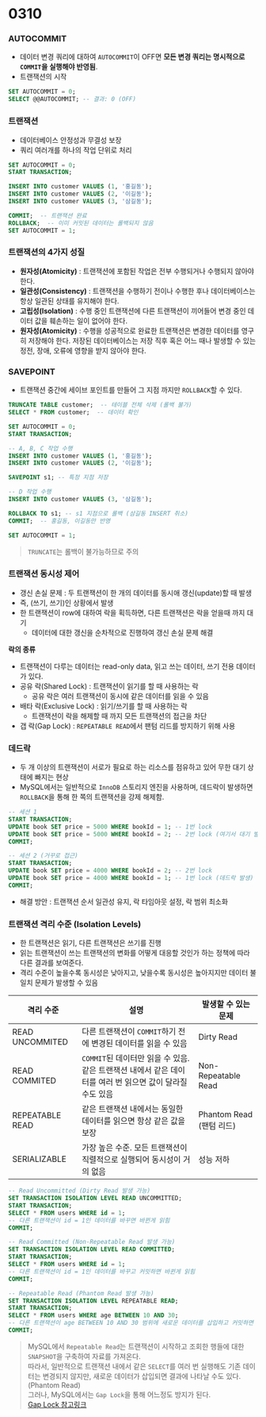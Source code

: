 # 0310

### AUTOCOMMIT
* 데이터 변경 쿼리에 대하여 `AUTOCOMMIT`이 OFF면 **모든 변경 쿼리는 명시적으로 `COMMIT`을 실행해야 반영됨**.
* 트랜잭션의 시작
```sql
SET AUTOCOMMIT = 0;
SELECT @@AUTOCOMMIT; -- 결과: 0 (OFF)
```

### 트랜잭션
* 데이터베이스 안정성과 무결성 보장
* 쿼리 여러개를 하나의 작업 단위로 처리
```sql
SET AUTOCOMMIT = 0;
START TRANSACTION;

INSERT INTO customer VALUES (1, '홍길동');
INSERT INTO customer VALUES (2, '이길동');
INSERT INTO customer VALUES (3, '삼길동');

COMMIT;  -- 트랜잭션 완료
ROLLBACK;  -- 이미 커밋된 데이터는 롤백되지 않음
SET AUTOCOMMIT = 1;
```

### 트랜잭션의 4가지 성질
* **원자성(Atomicity)** : 트랜잭션에 포함된 작업은 전부 수행되거나 수행되지 않아야 한다.
* **일관성(Consistency)** : 트랜잭션을 수행하기 전이나 수행한 후나 데이터베이스는 항상 일관된 상태를 유지해야 한다.
* **고립성(Isolation)** : 수행 중인 트랜잭션에 다른 트랜잭션이 끼어들어 변경 중인 데이터 값을 훼손하는 일이 없어야 한다. 
* **원자성(Atomicity)** : 수행을 성공적으로 완료한 트랜잭션은 변경한 데이터를 영구히 저장해야 한다. 저장된 데이터베이스는 저장 직후 혹은 어느 때나 발생할 수 있는 정전, 장애, 오류에 영향을 받지 않아야 한다.

### SAVEPOINT
* 트랜잭션 중간에 세이브 포인트를 만들어 그 지점 까지만 `ROLLBACK`할 수 있다.
```sql
TRUNCATE TABLE customer;  -- 테이블 전체 삭제 (롤백 불가)
SELECT * FROM customer;  -- 데이터 확인

SET AUTOCOMMIT = 0;
START TRANSACTION;

-- A, B, C 작업 수행
INSERT INTO customer VALUES (1, '홍길동');
INSERT INTO customer VALUES (2, '이길동');

SAVEPOINT s1; -- 특정 지점 저장

-- D 작업 수행
INSERT INTO customer VALUES (3, '삼길동');

ROLLBACK TO s1; -- s1 지점으로 롤백 (삼길동 INSERT 취소)
COMMIT;  -- 홍길동, 이길동만 반영

SET AUTOCOMMIT = 1;
```
> `TRUNCATE`는 롤백이 불가능하므로 주의

### 트랜잭션 동시성 제어
* 갱신 손실 문제 : 두 트랜잭션이 한 개의 데이터를 동시애 갱신(update)할 때 발생
* 즉, (쓰기, 쓰기)인 상황에서 발생
* 한 트랜잭션이 row에 대하여 락을 획득하면, 다른 트랜잭션은 락을 얻을때 까지 대기
    * 데이터에 대한 갱신을 순차적으로 진행하여 갱신 손실 문제 해결

**락의 종류**
* 트랜잭션이 다루는 데이터는 read-only data, 읽고 쓰는 데이터, 쓰기 전용 데이터가 있다.
* 공유 락(Shared Lock) : 트랜잭션이 읽기를 할 때 사용하는 락
    * 공유 락은 여러 트랜잭션이 동시에 같은 데이터를 읽을 수 있음
* 배타 락(Exclusive Lock) : 읽기/쓰기를 할 때 사용하는 락
    * 트랜잭션이 락을 해제할 때 까지 모든 트랜잭션의 접근을 차단
* 갭 락(Gap Lock) : `REPEATABLE READ`에서 팬텀 리드를 방지하기 위해 사용
    
### 데드락
* 두 개 이상의 트랜잭션이 서로가 필요로 하는 리소스를 점유하고 있어 무한 대기 상태에 빠지는 현상
* MySQL에서는 일반적으로 `InnoDB` 스토리지 엔진을 사용하며, 데드락이 발생하면 `ROLLBACK`을 통해 한 쪽의 트랜잭션을 강제 해제함.

```sql
-- 세션 1
START TRANSACTION;
UPDATE book SET price = 5000 WHERE bookId = 1; -- 1번 lock
UPDATE book SET price = 5000 WHERE bookId = 2; -- 2번 lock (여기서 대기 발생)
COMMIT;

-- 세션 2 (거꾸로 접근)
START TRANSACTION;
UPDATE book SET price = 4000 WHERE bookId = 2; -- 2번 lock
UPDATE book SET price = 4000 WHERE bookId = 1; -- 1번 lock (데드락 발생)
COMMIT;
```
* 해결 방안 : 트랜잭션 순서 일관성 유지, 락 타임아웃 설정, 락 범위 최소화

### 트랜잭션 격리 수준 (Isolation Levels)
* 한 트랜잭션은 읽기, 다른 트랜잭션은 쓰기를 진행
* 읽는 트랜잭션이 쓰는 트랜잭션의 변화를 어떻게 대응할 것인가 하는 정책에 따라 다른 결과를 보여준다.
* 격리 수준이 높을수록 동시성은 낮아지고, 낮을수록 동시성은 높아지지만 데이터 불일치 문제가 발생할 수 있음

| 격리 수준  | 설명 | 발생할 수 있는 문제
| --- | --- | --- |
| READ UNCOMMITED | 다른 트랜잭션이 `COMMIT`하기 전에 변경된 데이터를 읽을 수 있음 | Dirty Read
| READ COMMITED | `COMMIT`된 데이터만 읽을 수 있음. 같은 트랜잭션 내에서 같은 데이터를 여러 번 읽으면 값이 달라질 수도 있음 | Non-Repeatable Read
| REPEATABLE READ | 같은 트랜잭션 내에서는 동일한 데이터를 읽으면 항상 같은 값을 보장 | Phantom Read (팬텀 리드)
| SERIALIZABLE | 가장 높은 수준. 모든 트랜잭션이 직렬적으로 실행되어 동시성이 거의 없음 | 성능 저하

```sql
-- Read Uncommitted (Dirty Read 발생 가능)
SET TRANSACTION ISOLATION LEVEL READ UNCOMMITTED;
START TRANSACTION;
SELECT * FROM users WHERE id = 1;
-- 다른 트랜잭션이 id = 1인 데이터를 바꾸면 바뀐게 읽힘
COMMIT;

-- Read Committed (Non-Repeatable Read 발생 가능)
SET TRANSACTION ISOLATION LEVEL READ COMMITTED;
START TRANSACTION;
SELECT * FROM users WHERE id = 1;
-- 다른 트랜잭션이 id = 1인 데이터를 바꾸고 커밋하면 바뀐게 읽힘
COMMIT;

-- Repeatable Read (Phantom Read 발생 가능)
SET TRANSACTION ISOLATION LEVEL REPEATABLE READ;
START TRANSACTION;
SELECT * FROM users WHERE age BETWEEN 10 AND 30;
-- 다른 트랜잭션이 age BETWEEN 10 AND 30 범위에 새로운 데이터를 삽입하고 커밋하면 바뀐게 읽힘
COMMIT;
```
> MySQL에서 `Repeatable Read`는 트랜잭션이 시작하고 조회한 행들에 대한 `SNAPSHOT`을 구축하여 자료를 가져온다. <br>
> 따라서, 일반적으로 트랜잭션 내에서 같은 `SELECT`를 여러 번 실행해도 기존 데이터는 변경되지 않지만, 새로운 데이터가 삽입되면 결과에 나타날 수도 있다.(Phantom Read)<br>
> 그러나, MySQL에서는 `Gap Lock`을 통해 어느정도 방지가 된다.<br>
> [Gap Lock 참고링크](https://medium.com/daangn/mysql-gap-lock-%EB%91%90%EB%B2%88%EC%A7%B8-%EC%9D%B4%EC%95%BC%EA%B8%B0-49727c005084)
